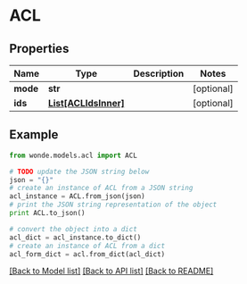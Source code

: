 # ACL


## Properties
Name | Type | Description | Notes
------------ | ------------- | ------------- | -------------
**mode** | **str** |  | [optional] 
**ids** | [**List[ACLIdsInner]**](ACLIdsInner.md) |  | [optional] 

## Example

```python
from wonde.models.acl import ACL

# TODO update the JSON string below
json = "{}"
# create an instance of ACL from a JSON string
acl_instance = ACL.from_json(json)
# print the JSON string representation of the object
print ACL.to_json()

# convert the object into a dict
acl_dict = acl_instance.to_dict()
# create an instance of ACL from a dict
acl_form_dict = acl.from_dict(acl_dict)
```
[[Back to Model list]](../README.md#documentation-for-models) [[Back to API list]](../README.md#documentation-for-api-endpoints) [[Back to README]](../README.md)


